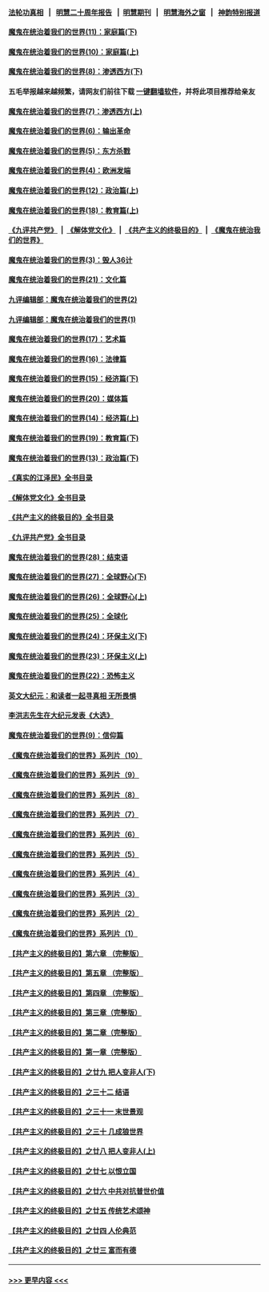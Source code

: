 #### [法轮功真相](https://github.com/gfw-breaker/truth/blob/master/README.md?t=0) &nbsp;&nbsp;|&nbsp;&nbsp; [明慧二十周年报告](https://github.com/gfw-breaker/mh-reports/blob/master/README.md?t=0) &nbsp;&nbsp;|&nbsp;&nbsp;[明慧期刊](https://github.com/gfw-breaker/mh-qikan) &nbsp;&nbsp;|&nbsp;&nbsp; [明慧海外之窗](https://github.com/gfw-breaker/mh-news/blob/master/README.md?t=0) &nbsp;&nbsp;|&nbsp;&nbsp; [神韵特别报道](https://github.com/gfw-breaker/mh-news/blob/master/shenyun.md?t=0)
#### [魔鬼在统治着我们的世界(11)：家庭篇(下)](../pages/nsc422/n10440961.md?t=11192201) 
#### [魔鬼在统治着我们的世界(10)：家庭篇(上)](../pages/nsc422/n10435448.md?t=11192201) 
#### [魔鬼在统治着我们的世界(8)：渗透西方(下)](../pages/nsc422/n10429603.md?t=11192201) 
#### 五毛举报越来越频繁，请网友们前往下载 [一键翻墙软件](https://github.com/gfw-breaker/ssr-accounts)，并将此项目推荐给亲友
#### [魔鬼在统治着我们的世界(7)：渗透西方(上)](../pages/nsc422/n10426013.md?t=11192201) 
#### [魔鬼在统治着我们的世界(6)：输出革命](../pages/nsc422/n10421536.md?t=11192201) 
#### [魔鬼在统治着我们的世界(5)：东方杀戮](../pages/nsc422/n10417707.md?t=11192201) 
#### [魔鬼在统治着我们的世界(4)：欧洲发端](../pages/nsc422/n10414890.md?t=11192201) 
#### [魔鬼在统治着我们的世界(12)：政治篇(上)](../pages/nsc422/n10444576.md?t=11192201) 
#### [魔鬼在统治着我们的世界(18)：教育篇(上)](../pages/nsc422/n10526970.md?t=11192201) 
#### [《九评共产党》](https://github.com/begood0513/9ping.md/blob/master/README.md) &nbsp;|&nbsp; [《解体党文化》](../../../../jtdwh.md/blob/master/README.md)  &nbsp;|&nbsp; [《共产主义的终极目的》](../../../../gczydzjmd.md/blob/master/README.md) &nbsp;|&nbsp; [《魔鬼在统治我们的世界》](../../../../mgztzwmdsj.md/blob/master/README.md) 
#### [魔鬼在统治着我们的世界(3)：毁人36计](../pages/nsc422/n10411583.md?t=11192201) 
#### [魔鬼在统治着我们的世界(21)：文化篇](../pages/nsc422/n10597706.md?t=11192201) 
#### [九评编辑部：魔鬼在统治着我们的世界(2)](../pages/nsc422/n10410036.md?t=11192201) 
#### [九评编辑部：魔鬼在统治着我们的世界(1)](../pages/nsc422/n10406825.md?t=11192201) 
#### [魔鬼在统治着我们的世界(17)：艺术篇](../pages/nsc422/n10499093.md?t=11192201) 
#### [魔鬼在统治着我们的世界(16)：法律篇](../pages/nsc422/n10485969.md?t=11192201) 
#### [魔鬼在统治着我们的世界(15)：经济篇(下)](../pages/nsc422/n10469975.md?t=11192201) 
#### [魔鬼在统治着我们的世界(20)：媒体篇](../pages/nsc422/n10586579.md?t=11192201) 
#### [魔鬼在统治着我们的世界(14)：经济篇(上)](../pages/nsc422/n10457370.md?t=11192201) 
#### [魔鬼在统治着我们的世界(19)：教育篇(下)](../pages/nsc422/n10564808.md?t=11192201) 
#### [魔鬼在统治着我们的世界(13)：政治篇(下)](../pages/nsc422/n10448270.md?t=11192201) 
#### [《真实的江泽民》全书目录](../pages/nsc422/n13721399.md?t=11192201) 
#### [《解体党文化》全书目录](../pages/nsc422/n13721157.md?t=11192201) 
#### [《共产主义的终极目的》全书目录](../pages/nsc422/n13721048.md?t=11192201) 
#### [《九评共产党》全书目录](../pages/nsc422/n13708085.md?t=11192201) 
#### [魔鬼在统治着我们的世界(28)：结束语](../pages/nsc422/n10936246.md?t=11192201) 
#### [魔鬼在统治着我们的世界(27)：全球野心(下)](../pages/nsc422/n10928319.md?t=11192201) 
#### [魔鬼在统治着我们的世界(26)：全球野心(上)](../pages/nsc422/n10900318.md?t=11192201) 
#### [魔鬼在统治着我们的世界(25)：全球化](../pages/nsc422/n10788205.md?t=11192201) 
#### [魔鬼在统治着我们的世界(24)：环保主义(下)](../pages/nsc422/n10695307.md?t=11192201) 
#### [魔鬼在统治着我们的世界(23)：环保主义(上)](../pages/nsc422/n10688613.md?t=11192201) 
#### [魔鬼在统治着我们的世界(22)：恐怖主义](../pages/nsc422/n10614727.md?t=11192201) 
#### [英文大纪元：和读者一起寻真相 无所畏惧](../pages/nsc422/n12542027.md?t=11192201) 
#### [李洪志先生在大纪元发表《大选》](../pages/nsc422/n12534746.md?t=11192201) 
#### [魔鬼在统治着我们的世界(9)：信仰篇](../pages/nsc422/n10432159.md?t=11192201) 
#### [《魔鬼在统治着我们的世界》系列片（10）](../pages/nsc422/n12292670.md?t=11192201) 
#### [《魔鬼在统治着我们的世界》系列片（9）](../pages/nsc422/n12290859.md?t=11192201) 
#### [《魔鬼在统治着我们的世界》系列片（8）](../pages/nsc422/n12287445.md?t=11192201) 
#### [《魔鬼在统治着我们的世界》系列片（7）](../pages/nsc422/n12283425.md?t=11192201) 
#### [《魔鬼在统治着我们的世界》系列片（6）](../pages/nsc422/n12282314.md?t=11192201) 
#### [《魔鬼在统治着我们的世界》系列片（5）](../pages/nsc422/n12281419.md?t=11192201) 
#### [《魔鬼在统治着我们的世界》系列片（4）](../pages/nsc422/n12274024.md?t=11192201) 
#### [《魔鬼在统治着我们的世界》系列片（3）](../pages/nsc422/n12271322.md?t=11192201) 
#### [《魔鬼在统治着我们的世界》系列片（2）](../pages/nsc422/n12269049.md?t=11192201) 
#### [《魔鬼在统治着我们的世界》系列片（1）](../pages/nsc422/n12267575.md?t=11192201) 
#### [【共产主义的终极目的】第六章 （完整版）](../pages/nsc422/n11428913.md?t=11192201) 
#### [【共产主义的终极目的】第五章 （完整版）](../pages/nsc422/n11428912.md?t=11192201) 
#### [【共产主义的终极目的】第四章 （完整版）](../pages/nsc422/n11428907.md?t=11192201) 
#### [【共产主义的终极目的】第三章（完整版）](../pages/nsc422/n11428848.md?t=11192201) 
#### [【共产主义的终极目的】第二章（完整版）](../pages/nsc422/n11428831.md?t=11192201) 
#### [【共产主义的终极目的】第一章（完整版）](../pages/nsc422/n11417651.md?t=11192201) 
#### [【共产主义的终极目的】之廿九 把人变非人(下)](../pages/nsc422/n11344140.md?t=11192201) 
#### [【共产主义的终极目的】之三十二 结语](../pages/nsc422/n11360535.md?t=11192201) 
#### [【共产主义的终极目的】之三十一 末世景观](../pages/nsc422/n11351129.md?t=11192201) 
#### [【共产主义的终极目的】之三十 几成狼世界](../pages/nsc422/n11348280.md?t=11192201) 
#### [【共产主义的终极目的】之廿八 把人变非人(上)](../pages/nsc422/n11340492.md?t=11192201) 
#### [【共产主义的终极目的】之廿七 以恨立国](../pages/nsc422/n11336944.md?t=11192201) 
#### [【共产主义的终极目的】之廿六 中共对抗普世价值](../pages/nsc422/n11324785.md?t=11192201) 
#### [【共产主义的终极目的】之廿五 传统艺术颂神](../pages/nsc422/n11296396.md?t=11192201) 
#### [【共产主义的终极目的】之廿四 人伦典范](../pages/nsc422/n11296397.md?t=11192201) 
#### [【共产主义的终极目的】之廿三 富而有德](../pages/nsc422/n11283598.md?t=11192201) 

----
#### [ >>> 更早内容 <<< ](../indexes/nsc422-earlier.md)
